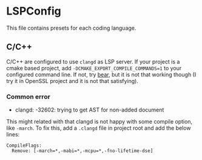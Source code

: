 # LSPConfig

This file contains presets for each coding language.

## C/C++

C/C++ are configured to use `clangd` as LSP server. If your project is a cmake based project, add `-DCMAKE_EXPORT_COMPILE_COMMANDS=1` to your configured command line.
If not, try [bear](https://github.com/rizsotto/Bear), but it is not that working though (I try it in OpenSSL project and it is not that satisfying).

### Common error

- clangd: -32602: trying to get AST for non-added document

This might related with that clangd is not happy with some compile option, like `-march`.
To fix this, add a `.clangd` file in project root and add the below lines:

```clangd
CompileFlags:
  Remove: [-march=*,-mabi=*,-mcpu=*,-fno-lifetime-dse]
```
